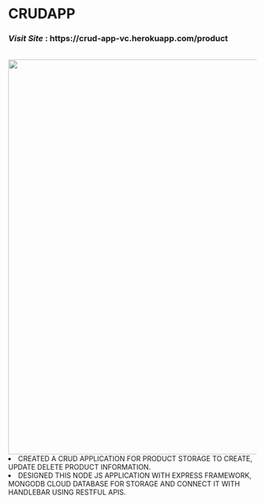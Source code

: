 # CRUDAPP
<h3><i>Visit Site</i> : https://crud-app-vc.herokuapp.com/product</h3>
<br>
<img src="https://i.imgur.com/CTTYPGo.gif" width="800" /> 
<ui>
<li>CREATED A CRUD APPLICATION FOR PRODUCT STORAGE TO CREATE, UPDATE DELETE PRODUCT INFORMATION. </li>
<li>DESIGNED THIS  NODE JS APPLICATION  WITH EXPRESS FRAMEWORK, MONGODB CLOUD DATABASE FOR STORAGE AND CONNECT IT WITH HANDLEBAR USING RESTFUL APIS. </li>
</ui>


 
